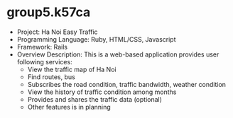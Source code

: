 group5.k57ca
============
* Project: Ha Noi Easy Traffic
* Programming Language: Ruby, HTML/CSS, Javascript
* Framework: Rails
* Overview Description:
  This is a web-based application provides user following services:
  - View the traffic map of Ha Noi
  - Find routes, bus
  - Subscribes the road condition, traffic bandwidth, weather condition
  - View the history of traffic condition among months
  - Provides and shares the traffic data (optional)
  - Other features is in planning
